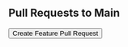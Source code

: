 ## Pull Requests to Main

<button onclick="window.location.href='https://github.com/lavanyagarg112/meetwise/compare/main...easyPR?template=feature.md'">
  Create Feature Pull Request 
</button>
